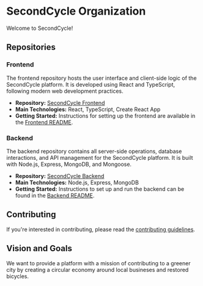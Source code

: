 # SecondCycle Organization

Welcome to SecondCycle!

## Repositories

### Frontend

The frontend repository hosts the user interface and client-side logic of the SecondCycle platform. It is developed using React and TypeScript, following modern web development practices.

- **Repository:** [SecondCycle Frontend](https://github.com/SecondCycleRO/frontend)
- **Main Technologies:** React, TypeScript, Create React App
- **Getting Started:** Instructions for setting up the frontend are available in the [Frontend README](https://github.com/SecondCycleRO/frontend/blob/develop/README.md).

### Backend

The backend repository contains all server-side operations, database interactions, and API management for the SecondCycle platform. It is built with Node.js, Express, MongoDB, and Mongoose.

- **Repository:** [SecondCycle Backend](https://github.com/SecondCycleRO/backend)
- **Main Technologies:** Node.js, Express, MongoDB
- **Getting Started:** Instructions to set up and run the backend can be found in the [Backend README](https://github.com/SecondCycleRO/backend/blob/develop/README.md).

## Contributing

If you're interested in contributing, please read the [contributing guidelines](https://github.com/SecondCycleRO/.github/CONTRIBUTING.md). 

## Vision and Goals

We want to provide a platform with a mission of contributing to a greener city by creating a circular economy around local busineses and restored bicycles.

